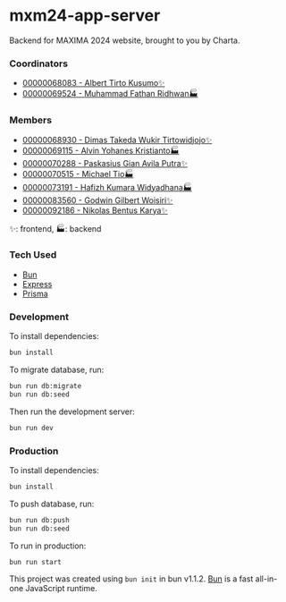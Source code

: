 # mxm24-app-server

Backend for MAXIMA 2024 website, brought to you by Charta.

### Coordinators

- [00000068083 - Albert Tirto Kusumo✨](https://github.com/AlbertTech23)
- [00000069524 - Muhammad Fathan Ridhwan🏭](https://github.com/rdhwan)

### Members

- [00000068930 - Dimas Takeda Wukir Tirtowidjojo✨](https://github.com/Exosuit)
- [00000069115 - Alvin Yohanes Kristianto🏭](https://github.com/JunHengker)
- [00000070288 - Paskasius Gian Avila Putra✨](https://github.com/GianAv23)
- [00000070515 - Michael Tio🏭](https://github.com/michaeltio)
- [00000073191 - Hafizh Kumara Widyadhana🏭](https://github.com/FizKw)
- [00000083560 - Godwin Gilbert Woisiri✨](https://github.com/ouin40)
- [00000092186 - Nikolas Bentus Karya✨](https://github.com/NikBent)

✨: frontend, 🏭: backend

### Tech Used

- [Bun](https://bun.sh/)
- [Express](https://github.com/expressjs/express)
- [Prisma](https://github.com/prisma/prisma)

### Development

To install dependencies:

```bash
bun install
```

To migrate database, run:

```bash
bun run db:migrate
bun run db:seed
```

Then run the development server:

```bash
bun run dev
```

### Production

To install dependencies:

```bash
bun install
```

To push database, run:

```bash
bun run db:push
bun run db:seed
```

To run in production:

```bash
bun run start
```

This project was created using `bun init` in bun v1.1.2. [Bun](https://bun.sh) is a fast all-in-one JavaScript runtime.
